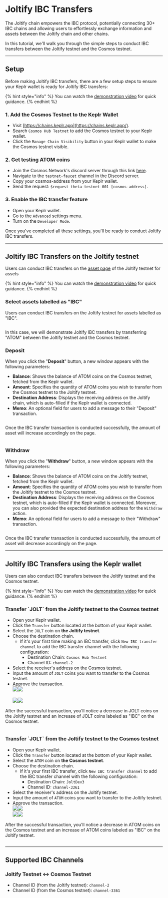 # Joltify IBC Transfers

The Joltify chain empowers the IBC protocol, potentially connecting 30+ IBC chains and allowing users to effortlessly exchange information and assets between the Joltify chain and other chains.

In this tutorial, we'll walk you through the simple steps to conduct IBC transfers between the Joltify testnet and the Cosmos testnet.

***

## Setup

Before making Joltify IBC transfers, there are a few setup steps to ensure your Keplr wallet is ready for Joltify IBC transfers:

{% hint style="info" %}
You can watch the [demonstration video](https://www.youtube.com/watch?v=3U9OgusN4W0) for quick guidance.
{% endhint %}

### 1. Add the Cosmos Testnet to the Keplr Wallet

* Visit [https://chains.keplr.app](https://chains.keplr.app/).
* Search `Cosmos Hub Testnet` to add the Cosmos testnet to your Keplr wallet.
* Click the `Manage Chain Visibility` button in your Keplr wallet to make the Cosmos testnet visible.

### 2. Get testing ATOM coins

* Join the Cosmos Network's discord server through this link [here](https://discord.gg/invite/cosmosnetwork).
* Navigate to the `testnet-faucet` channel in the Discord server.
* Copy your cosmos-address from your Keplr wallet.
* Send the request: `$request theta-testnet-001 [cosmos-address]`.

### 3. Enable the IBC transfer feature

* Open your Keplr wallet.
* Go to the `Advanced` settings menu.
* Turn on the `Developer Mode`.

Once you've completed all these settings, you'll be ready to conduct Joltify IBC transfers.

***

## Joltify IBC Transfers on the Joltify testnet

Users can conduct IBC transfers on the [asset page](https://testnet2.joltify.io/assets) of the Joltify testnet for assets

{% hint style="info" %}
You can watch the [demonstration video](https://www.youtube.com/watch?v=WNIalyvoD4k) for quick guidance.
{% endhint %}

### Select assets labelled as "IBC"

Users can conduct IBC transfers on the Joltify testnet for assets labelled as "IBC".

<figure><img src="../.gitbook/assets/testnet_ibc_1.jpg" alt=""><figcaption></figcaption></figure>

In this case, we will demonstrate Joltify IBC transfers by transferring "ATOM" between the Joltify testnet and the Cosmos testnet.

### Deposit

When you click the "**Deposit**" button, a new window appears with the following parameters:

* **Balance**: Shows the balance of ATOM coins on the Cosmos testnet, fetched from the Keplr wallet.
* **Amount**: Specifies the quantity of ATOM coins you wish to transfer from the Cosmos testnet to the Joltify testnet.
* **Destination Address**: Displays the receiving address on the Joltify chain, which is auto-filled if the Keplr wallet is connected.
* **Memo**: An optional field for users to add a message to their "Deposit" transaction.

<figure><img src="../.gitbook/assets/testnet_ibc_2.jpg" alt=""><figcaption></figcaption></figure>

Once the IBC transfer transaction is conducted successfully, the amount of asset will increase accordingly on the page.

<figure><img src="../.gitbook/assets/testnet_ibc_3.jpg" alt=""><figcaption></figcaption></figure>

### Withdraw

When you click the "**Withdraw**" button, a new window appears with the following parameters:

* **Balance**: Shows the balance of ATOM coins on the Joltify testnet, fetched from the Keplr wallet.
* **Amount**: Specifies the quantity of ATOM coins you wish to transfer from the Joltify testnet to the Cosmos testnet.
* **Destination Address**: Displays the receiving address on the Cosmos testnet, which is auto-filled if the Keplr wallet is connected. Moreover, you can also provided the expected destination address for the `Withdraw` action.
* **Memo**: An optional field for users to add a message to their "Withdraw" transaction.

<figure><img src="../.gitbook/assets/testnet_ibc_4.jpg" alt=""><figcaption></figcaption></figure>

Once the IBC transfer transaction is conducted successfully, the amount of asset will decrease accordingly on the page.

***

## Joltify IBC Transfers using the Keplr wallet

Users can also conduct IBC transfers between the Joltify testnet and the Cosmos testnet.

{% hint style="info" %}
You can watch the [demonstration video](https://www.youtube.com/watch?v=WNIalyvoD4k) for quick guidance.
{% endhint %}

### Transfer \`JOLT\` from the Joltify testnet to the Cosmos testnet

* Open your Keplr wallet.
* Click the `Transfer` button located at the bottom of your Keplr wallet.
* Select the `JOLT` coin on **the Joltify testnet**.
* Choose the destination chain.
  * If it's your first time making an IBC transfer, click `New IBC transfer channel` to add the IBC transfer channel with the following configuration:
    * Destination Chain: `Cosmos Hub Testnet`
    * Channel ID: `channel-2`
* Select the receiver's address on the Cosmos testnet.
* Input the amount of `JOLT` coins you want to transfer to the Cosmos testnet.
* Approve the transaction.\
  ![](../.gitbook/assets/ibc\_joltify\_1.jpg)![](../.gitbook/assets/ibc\_joltify\_2.jpg)\
  \
  ![](../.gitbook/assets/ibc\_joltify\_3.jpg)![](../.gitbook/assets/ibc\_joltify\_4.jpg)

After the successful transaction, you'll notice a decrease in JOLT coins on the Joltify testnet and an increase of JOLT coins labeled as "IBC" on the Cosmos testnet.

<figure><img src="../.gitbook/assets/ibc_joltify_5.jpg" alt=""><figcaption></figcaption></figure>

### Transfer \`JOLT\` from the Joltify testnet to the Cosmos testnet

* Open your Keplr wallet.
* Click the `Transfer` button located at the bottom of your Keplr wallet.
* Select the `ATOM` coin on **the Cosmos testnet**.
* Choose the destination chain.
  * If it's your first IBC transfer, click `New IBC transfer channel` to add the IBC transfer channel with the following configuration:
    * Destination Chain: `JoltDev3`
    * Channel ID: `channel-3361`
* Select the receiver's address on the Joltify testnet.
* Input the amount of `ATOM` coins you want to transfer to the Joltify testnet.
* Approve the transaction.\
  ![](../.gitbook/assets/ibc\_cosmos\_1.jpg)![](../.gitbook/assets/ibc\_cosmos\_2.jpg)\
  ![](../.gitbook/assets/ibc\_cosmos\_3.jpg)![](../.gitbook/assets/ibc\_cosmos\_4.jpg)

After the successful transaction, you'll notice a decrease in ATOM coins on the Cosmos testnet and an increase of ATOM coins labeled as "IBC" on the Joltify testnet.

<figure><img src="../.gitbook/assets/ibc_cosmos_5.jpg" alt=""><figcaption></figcaption></figure>

***

## Supported IBC Channels

### Joltify Testnet <-> Cosmos Testnet

* Channel ID (from the Joltify testnet): `channel-2`
* Channel ID (from the Cosmos testnet): `channel-3361`

